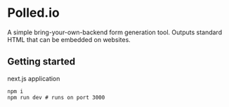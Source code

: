 # Polled.io

A simple bring-your-own-backend form generation tool. Outputs standard HTML that can be embedded on websites.

## Getting started

next.js application

```
npm i
npm run dev # runs on port 3000
```
